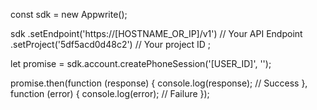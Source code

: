 const sdk = new Appwrite();

sdk
    .setEndpoint('https://[HOSTNAME_OR_IP]/v1') // Your API Endpoint
    .setProject('5df5acd0d48c2') // Your project ID
;

let promise = sdk.account.createPhoneSession('[USER_ID]', '');

promise.then(function (response) {
    console.log(response); // Success
}, function (error) {
    console.log(error); // Failure
});